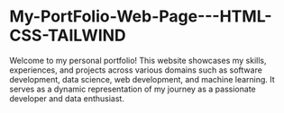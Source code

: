 # My-PortFolio-Web-Page---HTML-CSS-TAILWIND
Welcome to my personal portfolio! This website showcases my skills, experiences, and projects across various domains such as software development, data science, web development, and machine learning. It serves as a dynamic representation of my journey as a passionate developer and data enthusiast.  
